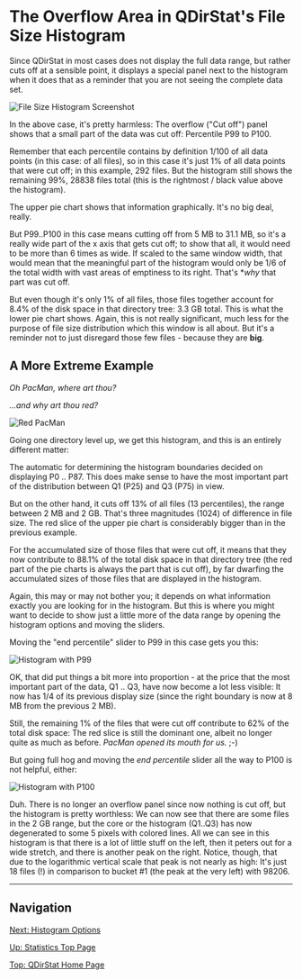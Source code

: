 # The Overflow Area in QDirStat's File Size Histogram

Since QDirStat in most cases does not display the full data range, but rather
cuts off at a sensible point, it displays a special panel next to the histogram
when it does that as a reminder that you are not seeing the complete data set.

![File Size Histogram Screenshot](https://github.com/shundhammer/qdirstat/blob/master/screenshots/QDirStat-histogram.png)

In the above case, it's pretty harmless: The overflow ("Cut off") panel shows
that a small part of the data was cut off: Percentile P99 to P100.

Remember that each percentile contains by definition 1/100 of all data points
(in this case: of all files), so in this case it's just 1% of all data points
that were cut off; in this example, 292 files. But the histogram still shows
the remaining 99%, 28838 files total (this is the rightmost / black value above
the histogram).

The upper pie chart shows that information graphically. It's no big deal,
really.

But P99..P100 in this case means cutting off from 5 MB to 31.1 MB, so it's a
really wide part of the x axis that gets cut off; to show that all, it would
need to be more than 6 times as wide. If scaled to the same window width, that
would mean that the meaningful part of the histogram would only be 1/6 of the
total width with vast areas of emptiness to its right. That's **why* that part
was cut off.

But even though it's only 1% of all files, those files together account for
8.4% of the disk space in that directory tree: 3.3 GB total. This is what the
lower pie chart shows. Again, this is not really significant, much less for the
purpose of file size distribution which this window is all about. But it's a
reminder not to just disregard those few files - because they are **big**.


## A More Extreme Example

_Oh PacMan, where art thou?_

_...and why art thou red?_

![Red PacMan](https://github.com/shundhammer/qdirstat/blob/master/screenshots/QDirStat-histogram-log-scale.png)

Going one directory level up, we get this histogram, and this is an entirely
different matter:

The automatic for determining the histogram boundaries decided on displaying P0
.. P87. This does make sense to have the most important part of the
distribution between Q1 (P25) and Q3 (P75) in view.

But on the other hand, it cuts off 13% of all files (13 percentiles), the range
between 2 MB and 2 GB. That's three magnitudes (1024) of difference in file
size. The red slice of the upper pie chart is considerably bigger than in the
previous example.

For the accumulated size of those files that were cut off, it means that they
now contribute to 88.1% of the total disk space in that directory tree (the red
part of the pie charts is always the part that is cut off), by far dwarfing the
accumulated sizes of those files that are displayed in the histogram.

Again, this may or may not bother you; it depends on what information exactly
you are looking for in the histogram. But this is where you might want to
decide to show just a little more of the data range by opening the histogram
options and moving the sliders.

Moving the "end percentile" slider to P99 in this case gets you this:

![Histogram with P99](https://github.com/shundhammer/qdirstat/blob/master/screenshots/QDirStat-histogram-P99.png)

OK, that did put things a bit more into proportion - at the price that the most
important part of the data, Q1 .. Q3, have now become a lot less visible: It
now has 1/4 of its previous display size (since the right boundary is now at 8
MB from the previous 2 MB).

Still, the remaining 1% of the files that were cut off contribute to 62% of the
total disk space: The red slice is still the dominant one, albeit no longer
quite as much as before. _PacMan opened its mouth for us._  ;-)

But going full hog and moving the _end percentile_ slider all the way to P100
is not helpful, either:

![Histogram with P100](https://github.com/shundhammer/qdirstat/blob/master/screenshots/QDirStat-histogram-P100.png)

Duh. There is no longer an overflow panel since now nothing is cut off, but the
histogram is pretty worthless: We can now see that there are some files in the
2 GB range, but the core or the histogram (Q1..Q3) has now degenerated to some
5 pixels with colored lines. All we can see in this histogram is that there is
a lot of little stuff on the left, then it peters out for a wide stretch, and
there is another peak on the right. Notice, though, that due to the logarithmic
vertical scale that peak is not nearly as high: It's just 18 files (!) in
comparison to bucket #1 (the peak at the very left) with 98206.




-----------------------------

## Navigation

[Next: Histogram Options](https://github.com/shundhammer/qdirstat/blob/master/doc/stats/Histogram-Options.md)

[Up: Statistics Top Page](https://github.com/shundhammer/qdirstat/blob/master/doc/stats/Statistics.md)

[Top: QDirStat Home Page](https://github.com/shundhammer/qdirstat/blob/master/README.md)
